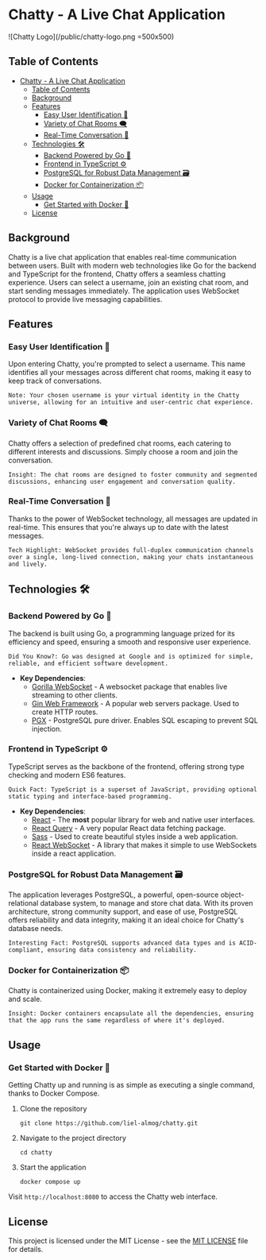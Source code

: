 # Chatty - A Live Chat Application

![Chatty Logo](/public/chatty-logo.png =500x500)

## Table of Contents

- [Chatty - A Live Chat Application](#chatty---a-live-chat-application)
  - [Table of Contents](#table-of-contents)
  - [Background](#background)
  - [Features](#features)
    - [Easy User Identification 👤](#easy-user-identification-)
    - [Variety of Chat Rooms 🗨️](#variety-of-chat-rooms-️)
    - [Real-Time Conversation 💬](#real-time-conversation-)
  - [Technologies 🛠️](#technologies-️)
    - [Backend Powered by Go 🚀](#backend-powered-by-go-)
    - [Frontend in TypeScript ⚙️](#frontend-in-typescript-️)
    - [PostgreSQL for Robust Data Management 🗃️](#postgresql-for-robust-data-management-️)
    - [Docker for Containerization 📦](#docker-for-containerization-)
  - [Usage](#usage)
    - [Get Started with Docker 🐳](#get-started-with-docker-)
  - [License](#license)

## Background

Chatty is a live chat application that enables real-time communication between users. Built with modern web technologies like Go for the backend and TypeScript for the frontend, Chatty offers a seamless chatting experience. Users can select a username, join an existing chat room, and start sending messages immediately. The application uses WebSocket protocol to provide live messaging capabilities.

## Features

### Easy User Identification 👤

Upon entering Chatty, you're prompted to select a username. This name identifies all your messages across different chat rooms, making it easy to keep track of conversations.

    Note: Your chosen username is your virtual identity in the Chatty universe, allowing for an intuitive and user-centric chat experience.

### Variety of Chat Rooms 🗨️

Chatty offers a selection of predefined chat rooms, each catering to different interests and discussions. Simply choose a room and join the conversation.

    Insight: The chat rooms are designed to foster community and segmented discussions, enhancing user engagement and conversation quality.

### Real-Time Conversation 💬

Thanks to the power of WebSocket technology, all messages are updated in real-time. This ensures that you're always up to date with the latest messages.

    Tech Highlight: WebSocket provides full-duplex communication channels over a single, long-lived connection, making your chats instantaneous and lively.

## Technologies 🛠️

### Backend Powered by Go 🚀

The backend is built using Go, a programming language prized for its efficiency and speed, ensuring a smooth and responsive user experience.

    Did You Know?: Go was designed at Google and is optimized for simple, reliable, and efficient software development.

- **Key Dependencies**:
  - [Gorilla WebSocket](https://github.com/gorilla/websocket) - A websocket package that enables live streaming to other clients.
  - [Gin Web Framework](https://github.com/gin-gonic/gin) - A popular web servers package. Used to create HTTP routes.
  - [PGX](https://github.com/jackc/pgx) - PostgreSQL pure driver. Enables SQL escaping to prevent SQL injection.

### Frontend in TypeScript ⚙️

TypeScript serves as the backbone of the frontend, offering strong type checking and modern ES6 features.

    Quick Fact: TypeScript is a superset of JavaScript, providing optional static typing and interface-based programming.

- **Key Dependencies**:
  - [React](https://react.dev/) - The **most** popular library for web and native user interfaces.
  - [React Query](https://tanstack.com/query/latest/docs/react/overview) - A very popular React data fetching package.
  - [Sass](https://sass-lang.com/) - Used to create beautiful styles inside a web application.
  - [React WebSocket](https://www.npmjs.com/package/react-use-websocket) - A library that makes it simple to use WebSockets inside a react application.

### PostgreSQL for Robust Data Management 🗃️

The application leverages PostgreSQL, a powerful, open-source object-relational database system, to manage and store chat data. With its proven architecture, strong community support, and ease of use, PostgreSQL offers reliability and data integrity, making it an ideal choice for Chatty's database needs.

    Interesting Fact: PostgreSQL supports advanced data types and is ACID-compliant, ensuring data consistency and reliability.

### Docker for Containerization 📦

Chatty is containerized using Docker, making it extremely easy to deploy and scale.

    Insight: Docker containers encapsulate all the dependencies, ensuring that the app runs the same regardless of where it's deployed.

## Usage

### Get Started with Docker 🐳

Getting Chatty up and running is as simple as executing a single command, thanks to Docker Compose.

1. Clone the repository
   ```
   git clone https://github.com/liel-almog/chatty.git
   ```
2. Navigate to the project directory
   ```
   cd chatty
   ```
3. Start the application
   ```
   docker compose up
   ```

Visit `http://localhost:8080` to access the Chatty web interface.

## License

This project is licensed under the MIT License - see the [MIT LICENSE](https://github.com/liel-almog/chatty/blob/main/LICENSE) file for details.
